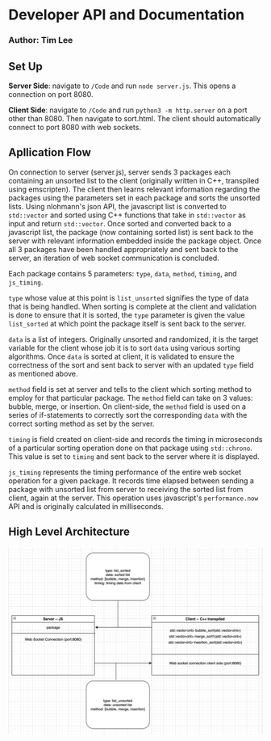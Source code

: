 # Developer API and Documentation #
### Author: Tim Lee ###

## Set Up ##
**Server Side**: navigate to `/Code` and run `node server.js`. This opens a connection on port 8080.

**Client Side**: navigate to `/Code` and run `python3 -m http.server` on a port other than 8080. Then navigate to sort.html. The client should automatically connect to port 8080 with web sockets.

## Apllication Flow ##
On connection to server (server.js), server sends 3 packages each containing an unsorted list to the client (originally written in C++, transpiled using emscripten). The client then learns relevant information regarding the packages using the parameters set in each package and sorts the unsorted lists. Using nlohmann's json API, the javascript list is converted to `std::vector` and sorted using C++ functions that take in `std::vector` as input and return `std::vector`. Once sorted and converted back to a javascript list, the package (now containing sorted list) is sent back to the server with relevant information embedded inside the package object. Once all 3 packages have been handled appropriately and sent back to the server, an iteration of web socket communication is concluded.

Each package contains 5 parameters: `type`, `data`, `method`, `timing`, and `js_timing`.

`type` whose value at this point is `list_unsorted` signifies the type of data that is being handled. When sorting is complete at the client and validation is done to ensure that it is sorted, the `type` parameter is given the value `list_sorted` at which point the package itself is sent back to the server. 

`data` is a list of integers. Originally unsorted and randomized, it is the target variable for the client whose job it is to sort `data` using various sorting algorithms. Once `data` is sorted at client, it is validated to ensure the correctness of the sort and sent back to server with an updated `type` field as mentioned above. 

`method` field is set at server and tells to the client which sorting method to employ for that particular package. The `method` field can take on 3 values: bubble, merge, or insertion. On client-side, the `method` field is used on a series of if-statements to correctly sort the corresponding `data` with the correct sorting method as set by the server. 

`timing` is field created on client-side and records the timing in microseconds of a particular sorting operation done on that package using `std::chrono`. This value is set to `timing` and sent back to the server where it is displayed. 

`js_timing` represents the timing performance of the entire web socket operation for a given package. It records time elapsed between sending a package with unsorted list from server to receiving the sorted list from client, again at the server. This operation uses javascript's `performance.now` API and is originally calculated in milliseconds.

## High Level Architecture ##
![image info](../data/uml.png)